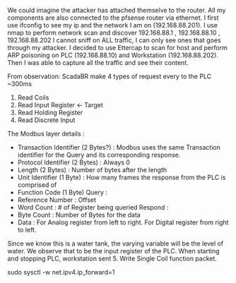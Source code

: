 We could imagine the attacker has attached themselve to the router.
All my components are also connected to the pfsense router via ethernet.
I first use ifconfig to see my ip and the network I am on (192.168.88.201).
I use nmap to perform network scan and discover 192.168.88.1 , 192.168.88.10 , 192.168.88.202
I cannot sniff on ALL traffic, I can only see ones that goes through my attacker.
I decided to use Ettercap to scan for host and perform ARP poisoning on PLC (192.168.88.10) and Workstation (192.168.88.202).
Then I was able to capture all the traffic and see their content.

From observation:
ScadaBR make 4 types of request every to the PLC ~300ms
1. Read Coils
4. Read Input Register <- Target
3. Read Holding Register
2. Read Discrete Input

The Modbus layer details :
- Transaction Identifier (2 Bytes?) : Modbus uses the same Transaction identifier for the Query and its corresponding response.
- Protocol Identifier (2 Bytes) : Always 0
- Length (2 Bytes) : Number of bytes after the length
- Unit Identifier (1 Byte) : How many frames the response from the PLC is comprised of
- Function Code (1 Byte)
Query :
- Reference Number : Offset
- Word Count : # of Register being queried
Respond : 
- Byte Count : Number of Bytes for the data
- Data : For Analog register from left to right. For Digital register from right to left. 

Since we know this is a water tank, the varying variable will be the level of water. We observe that to be the input register of the PLC.
When starting and stopping PLC, workstation sent 5. Write Single Coil function packet.

sudo sysctl -w net.ipv4.ip_forward=1 